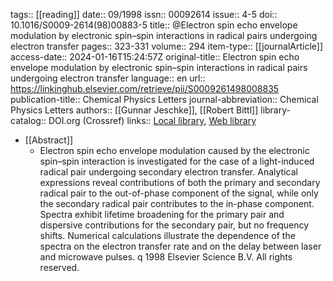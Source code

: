 tags:: [[reading]]
date:: 09/1998
issn:: 00092614
issue:: 4-5
doi:: 10.1016/S0009-2614(98)00883-5
title:: @Electron spin echo envelope modulation by electronic spin–spin interactions in radical pairs undergoing electron transfer
pages:: 323-331
volume:: 294
item-type:: [[journalArticle]]
access-date:: 2024-01-16T15:24:57Z
original-title:: Electron spin echo envelope modulation by electronic spin–spin interactions in radical pairs undergoing electron transfer
language:: en
url:: https://linkinghub.elsevier.com/retrieve/pii/S0009261498008835
publication-title:: Chemical Physics Letters
journal-abbreviation:: Chemical Physics Letters
authors:: [[Gunnar Jeschke]], [[Robert Bittl]]
library-catalog:: DOI.org (Crossref)
links:: [Local library](zotero://select/library/items/HXN7LCWD), [Web library](https://www.zotero.org/users/9044942/items/HXN7LCWD)

- [[Abstract]]
	- Electron spin echo envelope modulation caused by the electronic spin–spin interaction is investigated for the case of a light-induced radical pair undergoing secondary electron transfer. Analytical expressions reveal contributions of both the primary and secondary radical pair to the out-of-phase component of the signal, while only the secondary radical pair contributes to the in-phase component. Spectra exhibit lifetime broadening for the primary pair and dispersive contributions for the secondary pair, but no frequency shifts. Numerical calculations illustrate the dependence of the spectra on the electron transfer rate and on the delay between laser and microwave pulses. q 1998 Elsevier Science B.V. All rights reserved.